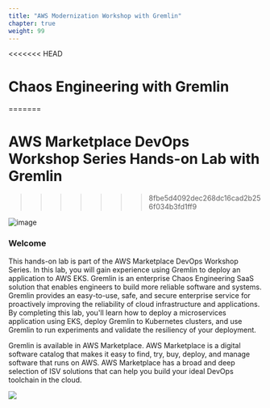 ```yaml
---
title: "AWS Modernization Workshop with Gremlin"
chapter: true
weight: 99
---
```


<<<<<<< HEAD
# Chaos Engineering with Gremlin
=======
# AWS Marketplace DevOps Workshop Series Hands-on Lab with Gremlin
>>>>>>> 8fbe5d4092dec268dc16cad2b256f034b3fd1ff9

![image](/images/gremlin_mascot.png)

### Welcome

This hands-on lab is part of the AWS Marketplace DevOps Workshop Series. In this lab, you will gain experience using Gremlin to deploy an application to AWS EKS. Gremlin is an enterprise Chaos Engineering SaaS solution that enables engineers to build more reliable software and systems. Gremlin provides an easy-to-use, safe, and secure enterprise service for proactively improving the reliability of cloud infrastructure and applications. By completing this lab, you'll learn how to deploy a microservices application using EKS, deploy Gremlin to Kubernetes clusters, and use Gremlin to run experiments and validate the resiliency of your deployment.

Gremlin is available in AWS Marketplace. AWS Marketplace is a digital software catalog that makes it easy to find, try, buy, deploy, and manage software that runs on AWS. AWS Marketplace has a broad and deep selection of ISV solutions that can help you build your ideal DevOps toolchain in the cloud.

<a href="https://aws.amazon.com/marketplace/pp/prodview-tosyg6v5cyney" target="_blank"><img src="/images/setup/available-in-awsmp-badge.png"></a>